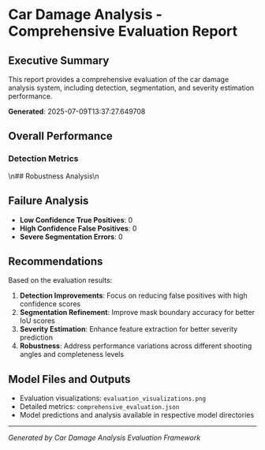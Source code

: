 # Car Damage Analysis - Comprehensive Evaluation Report

## Executive Summary

This report provides a comprehensive evaluation of the car damage analysis system, including detection, segmentation, and severity estimation performance.

**Generated**: 2025-07-09T13:37:27.649708

## Overall Performance

### Detection Metrics
\n## Robustness Analysis\n
## Failure Analysis

- **Low Confidence True Positives**: 0
- **High Confidence False Positives**: 0
- **Severe Segmentation Errors**: 0

## Recommendations

Based on the evaluation results:

1. **Detection Improvements**: Focus on reducing false positives with high confidence scores
2. **Segmentation Refinement**: Improve mask boundary accuracy for better IoU scores
3. **Severity Estimation**: Enhance feature extraction for better severity prediction
4. **Robustness**: Address performance variations across different shooting angles and completeness levels

## Model Files and Outputs

- Evaluation visualizations: `evaluation_visualizations.png`
- Detailed metrics: `comprehensive_evaluation.json`
- Model predictions and analysis available in respective model directories

---
*Generated by Car Damage Analysis Evaluation Framework*
